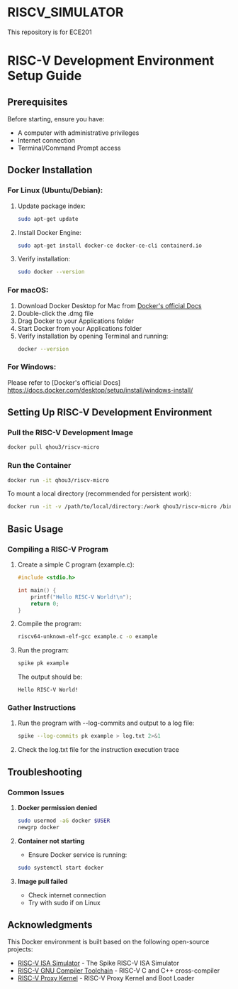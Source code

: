 # RISCV_SIMULATOR
This repository is for ECE201
# RISC-V Development Environment Setup Guide

## Prerequisites

Before starting, ensure you have:
- A computer with administrative privileges
- Internet connection
- Terminal/Command Prompt access

## Docker Installation

### For Linux (Ubuntu/Debian):
1. Update package index:
   ```bash
   sudo apt-get update
   ```
2. Install Docker Engine:
   ```bash
   sudo apt-get install docker-ce docker-ce-cli containerd.io
   ```
3. Verify installation:
   ```bash
   sudo docker --version
   ```

### For macOS:
1. Download Docker Desktop for Mac from [Docker's official Docs](https://docs.docker.com/desktop/setup/install/mac-install/)
2. Double-click the .dmg file
3. Drag Docker to your Applications folder
4. Start Docker from your Applications folder
5. Verify installation by opening Terminal and running:
   ```bash
   docker --version
   ```

### For Windows:
Please refer to [Docker's official Docs] https://docs.docker.com/desktop/setup/install/windows-install/

## Setting Up RISC-V Development Environment

### Pull the RISC-V Development Image
```bash
docker pull qhou3/riscv-micro
```

### Run the Container
```bash
docker run -it qhou3/riscv-micro
```

To mount a local directory (recommended for persistent work):
```bash
docker run -it -v /path/to/local/directory:/work qhou3/riscv-micro /bin/bash
```

## Basic Usage
### Compiling a RISC-V Program
1. Create a simple C program (example.c):
   ```c
   #include <stdio.h>
   
   int main() {
       printf("Hello RISC-V World!\n");
       return 0;
   }
   ```

2. Compile the program:
   ```bash
   riscv64-unknown-elf-gcc example.c -o example 
   ```

3. Run the program:
   ```bash
   spike pk example
   ```
   The output should be:
   ```
   Hello RISC-V World!
   ```
   
### Gather Instructions
1. Run the program with --log-commits and output to a log file:
   ```bash
   spike --log-commits pk example > log.txt 2>&1
   ```
2. Check the log.txt file for the instruction execution trace
   
## Troubleshooting

### Common Issues

1. **Docker permission denied**
   ```bash
   sudo usermod -aG docker $USER
   newgrp docker
   ```

2. **Container not starting**
   - Ensure Docker service is running:
   ```bash
   sudo systemctl start docker
   ```

3. **Image pull failed**
   - Check internet connection
   - Try with sudo if on Linux
   
## Acknowledgments

This Docker environment is built based on the following open-source projects:

* [RISC-V ISA Simulator](https://github.com/riscv-software-src/riscv-isa-sim) - The Spike RISC-V ISA Simulator
* [RISC-V GNU Compiler Toolchain](https://github.com/riscv-collab/riscv-gnu-toolchain) - RISC-V C and C++ cross-compiler
* [RISC-V Proxy Kernel](https://github.com/riscv-software-src/riscv-pk) - RISC-V Proxy Kernel and Boot Loader
